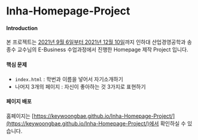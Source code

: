 # Inha-Homepage-Project
#### Introduction

본 프로젝트는 <u>2021년 9월 6일부터 2021년 12월 10일</u>까지 인하대 산업경영공학과 송종수 교수님의 E-Business 수업과정에서 진행한 Homepage 제작 Project 입니다.

#### 핵심 문제
- `index.html` : 학번과 이름을 넣어서 자기소개하기
- 나머지 3개의 페이지 : 자신이 좋아하는 것 3가지로 표현하기

#### 페이지 배포
홈페이지는 [https://keywoongbae.github.io/Inha-Homepage-Project/](https://keywoongbae.github.io/Inha-Homepage-Project/)에서 확인하실 수 있습니다.
